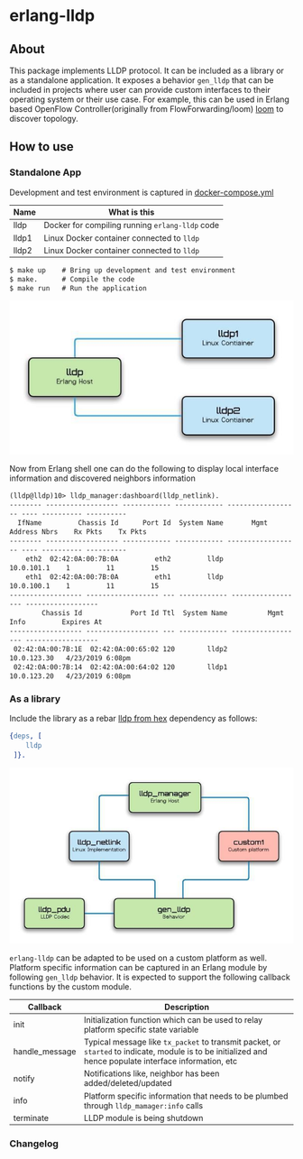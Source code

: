 
# erlang-lldp
## About
This package implements LLDP protocol. It can be included as a library or as a standalone application. It exposes a behavior `gen_lldp` that can be included in projects where user can provide custom interfaces to their operating system or their use case. For example, this can be used in Erlang based OpenFlow Controller(originally from FlowForwarding/loom) [loom](https://github.com/vasu-dasari/loom) to discover topology.
## How to use
    
### Standalone App
Development and test environment is captured in [docker-compose.yml](https://github.com/vasu-dasari/erlang-lldp/blob/master/docker/docker-compose.yml)

|Name|What is this  |
|--|--|
|lldp|Docker for compiling running `erlang-lldp` code  |
|lldp1|Linux Docker container connected to `lldp`|
|lldp2|Linux Docker container connected to `lldp`|
    $ make up    # Bring up development and test environment
    $ make.      # Compile the code
    $ make run   # Run the application
![Setup Diagram](https://github.com/vasu-dasari/erlang-lldp/blob/master/docs/Setup.jpeg)

Now from Erlang shell one can do the following to display local interface information and discovered neighbors information

    (lldp@lldp)10> lldp_manager:dashboard(lldp_netlink).
    -------- ------------------ ------------ ------------ ------------------ ---- ---------- ----------
      IfName         Chassis Id      Port Id  System Name       Mgmt Address Nbrs    Rx Pkts    Tx Pkts
    -------- ------------------ ------------ ------------ ------------------ ---- ---------- ----------
        eth2  02:42:0A:00:7B:0A         eth2         lldp         10.0.101.1    1         11         15
        eth1  02:42:0A:00:7B:0A         eth1         lldp         10.0.100.1    1         11         15
    ------------------ ------------------ --- ------------ ------------------ ------------------
            Chassis Id            Port Id Ttl  System Name          Mgmt Info         Expires At
    ------------------ ------------------ --- ------------ ------------------ ------------------
     02:42:0A:00:7B:1E  02:42:0A:00:65:02 120        lldp2        10.0.123.30   4/23/2019 6:08pm
     02:42:0A:00:7B:14  02:42:0A:00:64:02 120        lldp1        10.0.123.20   4/23/2019 6:08pm

### As a library
Include the library as a rebar [lldp from hex](https://hex.pm/packages/lldp) dependency as follows:
```erlang  
{deps, [
    lldp
 ]}.  
```
![Software Model](https://github.com/vasu-dasari/erlang-lldp/blob/master/docs/Software%20Model.jpeg)

`erlang-lldp` can be adapted to be used on a custom platform as well. Platform specific information can be captured in an Erlang module by following `gen_lldp` behavior. It is expected to support the following callback functions by the custom module.

|Callback|Description|
|--|--|
|init|Initialization function which can be used to relay platform specific state variable|
|handle_message|Typical message like `tx_packet` to transmit packet, or `started` to indicate, module is to be initialized and hence populate interface information, etc|
|notify|Notifications like, neighbor has been added/deleted/updated|
|info|Platform specific information that needs to be plumbed through `lldp_mamager:info` calls|
|terminate|LLDP module is being shutdown|

### Changelog